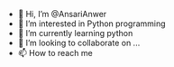 - 👋 Hi, I’m @AnsariAnwer
- 👀 I’m interested in Python programming
- 🌱 I’m currently learning python 
- 💞️ I’m looking to collaborate on ...
- 📫 How to reach me 

<!---
AnsariAnwer/AnsariAnwer is a ✨ special ✨ repository because its `README.md` (this file) appears on your GitHub profile.
You can click the Preview link to take a look at your changes.
--->
